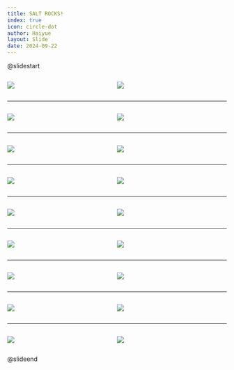 ```yaml
---
title: SALT ROCKS!
index: true
icon: circle-dot
author: Haiyue
layout: Slide
date: 2024-09-22
---
```

 
@slidestart

<div style="display:flex">
<div style="flex:1">

![](https://raw.githubusercontent.com/yclord/reading/refs/heads/master/english/Level-O/SALT%20ROCKS!/001.webp)
</div>
<div style="flex:1">

![](https://raw.githubusercontent.com/yclord/reading/refs/heads/master/english/Level-O/SALT%20ROCKS!/002.webp)
</div>
</div>

---

<div style="display:flex">
<div style="flex:1">

![](https://raw.githubusercontent.com/yclord/reading/refs/heads/master/english/Level-O/SALT%20ROCKS!/003.webp)
</div>
<div style="flex:1">

![](https://raw.githubusercontent.com/yclord/reading/refs/heads/master/english/Level-O/SALT%20ROCKS!/004.webp)
</div>
</div>

---

<div style="display:flex">
<div style="flex:1">

![](https://raw.githubusercontent.com/yclord/reading/refs/heads/master/english/Level-O/SALT%20ROCKS!/005.webp)
</div>
<div style="flex:1">

![](https://raw.githubusercontent.com/yclord/reading/refs/heads/master/english/Level-O/SALT%20ROCKS!/006.webp)
</div>
</div>

---

<div style="display:flex">
<div style="flex:1">

![](https://raw.githubusercontent.com/yclord/reading/refs/heads/master/english/Level-O/SALT%20ROCKS!/007.webp)
</div>
<div style="flex:1">

![](https://raw.githubusercontent.com/yclord/reading/refs/heads/master/english/Level-O/SALT%20ROCKS!/008.webp)
</div>
</div>

---

<div style="display:flex">
<div style="flex:1">

![](https://raw.githubusercontent.com/yclord/reading/refs/heads/master/english/Level-O/SALT%20ROCKS!/009.webp)
</div>
<div style="flex:1">

![](https://raw.githubusercontent.com/yclord/reading/refs/heads/master/english/Level-O/SALT%20ROCKS!/010.webp)
</div>
</div>

---

<div style="display:flex">
<div style="flex:1">

![](https://raw.githubusercontent.com/yclord/reading/refs/heads/master/english/Level-O/SALT%20ROCKS!/011.webp)
</div>
<div style="flex:1">

![](https://raw.githubusercontent.com/yclord/reading/refs/heads/master/english/Level-O/SALT%20ROCKS!/012.webp)
</div>
</div>

---

<div style="display:flex">
<div style="flex:1">

![](https://raw.githubusercontent.com/yclord/reading/refs/heads/master/english/Level-O/SALT%20ROCKS!/013.webp)
</div>
<div style="flex:1">

![](https://raw.githubusercontent.com/yclord/reading/refs/heads/master/english/Level-O/SALT%20ROCKS!/014.webp)
</div>
</div>

---

<div style="display:flex">
<div style="flex:1">

![](https://raw.githubusercontent.com/yclord/reading/refs/heads/master/english/Level-O/SALT%20ROCKS!/015.webp)
</div>
<div style="flex:1">

![](https://raw.githubusercontent.com/yclord/reading/refs/heads/master/english/Level-O/SALT%20ROCKS!/016.webp)
</div>
</div>

---

<div style="display:flex">
<div style="flex:1">

![](https://raw.githubusercontent.com/yclord/reading/refs/heads/master/english/Level-O/SALT%20ROCKS!/017.webp)
</div>
<div style="flex:1">

![](https://raw.githubusercontent.com/yclord/reading/refs/heads/master/english/Level-O/SALT%20ROCKS!/018.webp)
</div>
</div>

@slideend